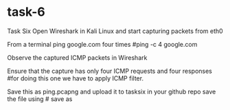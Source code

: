 # task-6
Task Six
Open Wireshark in Kali Linux and start capturing packets from eth0

From a terminal ping google.com four times
#ping -c 4 google.com


Observe the captured ICMP packets in Wireshark

Ensure that the capture has only four ICMP requests and four responses
#for doing this one we have to apply ICMP filter.

Save this as ping.pcapng and upload it to tasksix in your github repo
save the file using # save as


